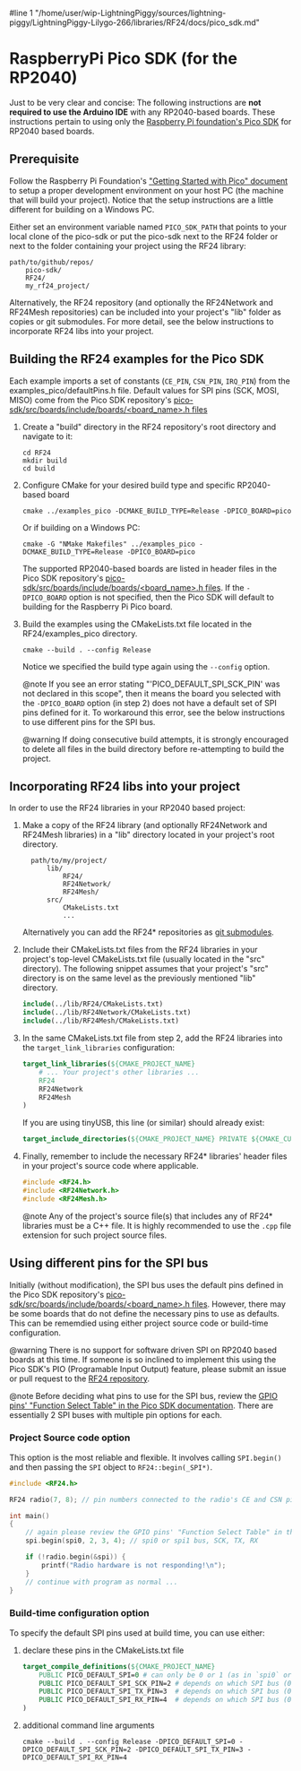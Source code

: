#line 1 "/home/user/wip-LightningPiggy/sources/lightning-piggy/LightningPiggy-Lilygo-266/libraries/RF24/docs/pico_sdk.md"
# RaspberryPi Pico SDK (for the RP2040)

<!-- markdownlint-disable MD031 MD046 -->
Just to be very clear and concise: The following instructions are
**not required to use the Arduino IDE** with any RP2040-based boards.
These instructions pertain to using only the
[Raspberry Pi foundation's Pico SDK](https://github.com/raspberrypi/pico-sdk)
for RP2040 based boards.

## Prerequisite

Follow the Raspberry Pi Foundation's
["Getting Started with Pico" document](https://rptl.io/pico-get-started) to
setup a proper development environment on your host PC (the machine that
will build your project). Notice that the setup instructions are a little
different for building on a Windows PC.

Either set an environment variable named `PICO_SDK_PATH` that points to your
local clone of the pico-sdk or put the pico-sdk next to the RF24 folder or
next to the folder containing your project using the RF24 library:

    path/to/github/repos/
        pico-sdk/
        RF24/
        my_rf24_project/

Alternatively, the RF24 repository (and optionally the RF24Network and RF24Mesh
repositories) can be included into your project's "lib" folder as copies or
git submodules. For more detail, see the below instructions to incorporate
RF24 libs into your project.

## Building the RF24 examples for the Pico SDK

Each example imports a set of constants (`CE_PIN`, `CSN_PIN`, `IRQ_PIN`) from the
examples_pico/defaultPins.h file. Default values for SPI pins (SCK, MOSI, MISO)
come from the Pico SDK repository's
[pico-sdk/src/boards/include/boards/\<board_name>.h files](https://github.com/raspberrypi/pico-sdk/tree/master/src/boards/include/boards)

1. Create a "build" directory in the RF24 repository's root directory and
   navigate to it:
   ```shell
   cd RF24
   mkdir build
   cd build
   ```
2. Configure CMake for your desired build type and specific RP2040-based board
   ```shell
   cmake ../examples_pico -DCMAKE_BUILD_TYPE=Release -DPICO_BOARD=pico
   ```
   Or if building on a Windows PC:
   ```shell
   cmake -G "NMake Makefiles" ../examples_pico -DCMAKE_BUILD_TYPE=Release -DPICO_BOARD=pico
   ```
   The supported RP2040-based boards are listed in header files in the Pico SDK
   repository's [pico-sdk/src/boards/include/boards/\<board_name>.h files](https://github.com/raspberrypi/pico-sdk/tree/master/src/boards/include/boards).
   If the `-DPICO_BOARD` option is not specified, then the Pico SDK will default to building for the Raspberry Pi Pico board.
3. Build the examples using the CMakeLists.txt file located in the
   RF24/examples_pico directory.
   ```shell
   cmake --build . --config Release
   ```
   Notice we specified the build type again using the `--config` option.

   @note If you see an error stating "'PICO_DEFAULT_SPI_SCK_PIN' was not declared in this scope",
   then it means the board you selected with the `-DPICO_BOARD` option (in step 2) does not have a
   default set of SPI pins defined for it. To workaround this error, see the below instructions to
   use different pins for the SPI bus.

   @warning If doing consecutive build attempts, it is strongly encouraged to delete all files in the build
   directory before re-attempting to build the project.

## Incorporating RF24 libs into your project

In order to use the RF24 libraries in your RP2040 based project:

1. Make a copy of the RF24 library (and optionally RF24Network and RF24Mesh
   libraries) in a "lib" directory located in your project's root directory.

         path/to/my/project/
             lib/
                 RF24/
                 RF24Network/
                 RF24Mesh/
             src/
                 CMakeLists.txt
                 ...

   Alternatively you can add the RF24\* repositories as [git submodules](https://git-scm.com/book/en/v2/Git-Tools-Submodules).
2. Include their CMakeLists.txt files from the RF24 libraries in your project's top-level
   CMakeLists.txt file (usually located in the "src" directory). The following snippet
   assumes that your project's "src" directory is on the same level as the previously
   mentioned "lib" directory.
   ```cmake
   include(../lib/RF24/CMakeLists.txt)
   include(../lib/RF24Network/CMakeLists.txt)
   include(../lib/RF24Mesh/CMakeLists.txt)
   ```
3. In the same CMakeLists.txt file from step 2, add the RF24 libraries into the
   `target_link_libraries` configuration:
   ```cmake
   target_link_libraries(${CMAKE_PROJECT_NAME}
       # ... Your project's other libraries ...
       RF24
       RF24Network
       RF24Mesh
   )
   ```
   If you are using tinyUSB, this line (or similar) should already exist:
   ```cmake
   target_include_directories(${CMAKE_PROJECT_NAME} PRIVATE ${CMAKE_CURRENT_LIST_DIR})
   ```
4. Finally, remember to include the necessary RF24\* libraries' header files in your
   project's source code where applicable.
   ```cpp
   #include <RF24.h>
   #include <RF24Network.h>
   #include <RF24Mesh.h>
   ```
   @note Any of the project's source file(s) that includes any of RF24\* libraries must be a C++ file.
   It is highly recommended to use the `.cpp` file extension for such project source files.

## Using different pins for the SPI bus

Initially (without modification), the SPI bus uses the default pins defined in the
Pico SDK repository's [pico-sdk/src/boards/include/boards/\<board_name>.h files](https://github.com/raspberrypi/pico-sdk/tree/master/src/boards/include/boards).
However, there may be some boards that do not define the necessary pins to use as defaults. This can
be rememdied using either project source code or build-time configuration.

@warning There is no support for software driven SPI on RP2040 based boards at this time.
If someone is so inclined to implement this using the Pico SDK's PIO (Programable Input
Output) feature, please submit an issue or pull request to the
[RF24 repository](http://github.com/nRF24/RF24).

@note Before deciding what pins to use for the SPI bus, review the
[GPIO pins' "Function Select Table" in the Pico SDK documentation](https://raspberrypi.github.io/pico-sdk-doxygen/group__hardware__gpio.html#details).
There are essentially 2 SPI buses with multiple pin options for each.

### Project Source code option

This option is the most reliable and flexible. It involves calling `SPI.begin()` and then passing the `SPI` object to `RF24::begin(_SPI*)`.

```cpp
#include <RF24.h>

RF24 radio(7, 8); // pin numbers connected to the radio's CE and CSN pins (respectively)

int main()
{
    // again please review the GPIO pins' "Function Select Table" in the Pico SDK docs
    spi.begin(spi0, 2, 3, 4); // spi0 or spi1 bus, SCK, TX, RX

    if (!radio.begin(&spi)) {
        printf("Radio hardware is not responding!\n");
    }
    // continue with program as normal ...
}
```

### Build-time configuration option

To specify the default SPI pins used at build time, you can use either:

1. declare these pins in the CMakeLists.txt file
   ```cmake
   target_compile_definitions(${CMAKE_PROJECT_NAME}
       PUBLIC PICO_DEFAULT_SPI=0 # can only be 0 or 1 (as in `spi0` or `spi1`)
       PUBLIC PICO_DEFAULT_SPI_SCK_PIN=2 # depends on which SPI bus (0 or 1) is being used
       PUBLIC PICO_DEFAULT_SPI_TX_PIN=3  # depends on which SPI bus (0 or 1) is being used
       PUBLIC PICO_DEFAULT_SPI_RX_PIN=4  # depends on which SPI bus (0 or 1) is being used
   )
   ```
2. additional command line arguments
   ```shell
   cmake --build . --config Release -DPICO_DEFAULT_SPI=0 -DPICO_DEFAULT_SPI_SCK_PIN=2 -DPICO_DEFAULT_SPI_TX_PIN=3 -DPICO_DEFAULT_SPI_RX_PIN=4
   ```
